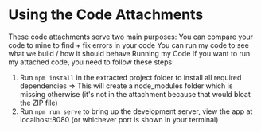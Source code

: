 # Using the Code Attachments

These code attachments serve two main purposes:
You can compare your code to mine to find + fix errors in your code
You can run my code to see what we build / how it should behave
Running my Code
If you want to run my attached code, you need to follow these steps:

1. Run ```npm install``` in the extracted project folder to install all required dependencies => This
will create a node_modules folder which is missing otherwise (it's not in the attachment
because that would bloat the ZIP file)
2. Run ```npm run serve``` to bring up the development server, view the app at localhost:8080
(or whichever port is shown in your terminal)
